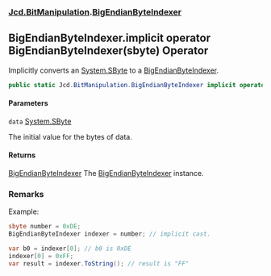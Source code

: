 ### [Jcd.BitManipulation](Jcd.BitManipulation.md 'Jcd.BitManipulation').[BigEndianByteIndexer](Jcd.BitManipulation.BigEndianByteIndexer.md 'Jcd.BitManipulation.BigEndianByteIndexer')

## BigEndianByteIndexer.implicit operator BigEndianByteIndexer(sbyte) Operator

Implicitly converts an [System.SByte](https://docs.microsoft.com/en-us/dotnet/api/System.SByte 'System.SByte') to a [BigEndianByteIndexer](Jcd.BitManipulation.BigEndianByteIndexer.md 'Jcd.BitManipulation.BigEndianByteIndexer').

```csharp
public static Jcd.BitManipulation.BigEndianByteIndexer implicit operator BigEndianByteIndexer(sbyte data);
```
#### Parameters

<a name='Jcd.BitManipulation.BigEndianByteIndexer.op_ImplicitJcd.BitManipulation.BigEndianByteIndexer(sbyte).data'></a>

`data` [System.SByte](https://docs.microsoft.com/en-us/dotnet/api/System.SByte 'System.SByte')

The initial value for the bytes of data.

#### Returns
[BigEndianByteIndexer](Jcd.BitManipulation.BigEndianByteIndexer.md 'Jcd.BitManipulation.BigEndianByteIndexer')
The [BigEndianByteIndexer](Jcd.BitManipulation.BigEndianByteIndexer.md 'Jcd.BitManipulation.BigEndianByteIndexer') instance.

### Remarks

Example:

```csharp
sbyte number = 0xDE;
BigEndianByteIndexer indexer = number; // implicit cast.

var b0 = indexer[0]; // b0 is 0xDE
indexer[0] = 0xFF;
var result = indexer.ToString(); // result is "FF"
```